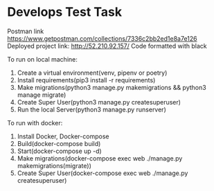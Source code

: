 <h1>Develops Test Task</h1>

Postman link https://www.getpostman.com/collections/7336c2bb2ed1e8a7e126
Deployed project link: http://52.210.92.157/
Code formatted with black

To run on local machine:
1) Create a virtual environment(venv, pipenv or poetry)
2) Install requirements(pip3 install -r requirements)
3) Make migrations(python3 manage.py makemigrations && python3 manage migrate)
4) Create Super User(python3 manage.py createsuperuser)
5) Run the local Server(python3 manage.py runserver)


To run with docker:
1) Install Docker, Docker-compose
2) Build(docker-compose build)
3) Start(docker-compose up -d)
4) Make migrations(docker-compose exec web ./manage.py makemigrations(migrate))
5) Create Super User(docker-compose exec web ./manage.py createsuperuser)
